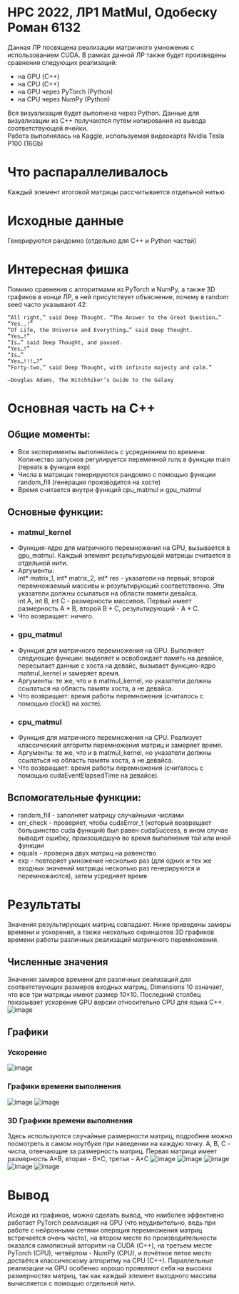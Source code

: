 # HPC 2022, ЛР1 MatMul, Одобеску Роман 6132
Данная ЛР посвящена реализации матричного умножения с использованием CUDA. В рамках данной ЛР также будет произведены сравнения следующих реализаций:
* на GPU (С++)
* на CPU (С++)
* на GPU через PyTorch (Python)
* на CPU через NumPy (Python)

Вся визуализация будет выполнена через Python. Данные для визуализации из C++ получаются путём копирования из вывода соответствующей ячейки.  
Работа выполнялась на Kaggle, используемая видеокарта Nvidia Tesla P100 (16Gb)

# Что распараллеливалось
Каждый элемент итоговой матрицы рассчитывается отдельной нитью

# Исходные данные
Генерируются рандомно (отдельно для С++ и Python частей)

# Интересная фишка
Помимо сравнения с алгоритмами из PyTorch и NumPy, а также 3D графиков в конце ЛР, в ней присутствует объяснение, почему в random seed часто указывают 42:
```
“All right,” said Deep Thought. “The Answer to the Great Question…”
“Yes..!”
“Of Life, the Universe and Everything…” said Deep Thought.
“Yes…!”
“Is…” said Deep Thought, and paused.
“Yes…!”
“Is…”
“Yes…!!!…?”
“Forty-two,” said Deep Thought, with infinite majesty and calm.”

―Douglas Adams, The Hitchhiker’s Guide to the Galaxy
```

# Основная часть на С++
## Общие моменты:
* Все эксперименты выполнялись с усреднением по времени. Количество запусков регулируется переменной runs в функции main (repeats в функции exp)
* Числа в матрицах генерируются рандомно с помощью функции random_fill (генерация производится на хосте)
* Время считается внутри функций cpu_matmul и gpu_matmul
  
## Основные функции:  
* ### matmul_kernel  
 * Функция-ядро для матричного перемножения на GPU, вызывается в gpu_matmul. Каждый элемент результирующей матрицы считается в отдельной нити.  
 * Аргументы:   
int* matrix_1, int* matrix_2, int* res - указатели на первый, второй перемножаемый массивы и результирующий соответственно. Эти указатели должны ссылаться на области памяти девайса.  
int A, int B, int C - размерности массивов. Первый имеет размерность A * B, второй B * C, результирующий - A * C.  
 * Что возвращает: ничего.
* ### gpu_matmul  
 * Функция для матричного перемножения на GPU. Выполняет следующие функции: выделяет и освобождает память на девайсе, пересылает данные с хоста на девайс, вызывает функцию-ядро matmul_kernel и замеряет время.  
 * Аргументы: те же, что и в matmul_kernel, но указатели должны ссылаться на область памяти хоста, а не девайса.  
 * Что возвращает: время работы перемножения (считалось с помощью clock() на хосте).
* ### cpu_matmul  
 * Функция для матричного перемножения на CPU. Реализует классический алгоритм перемножения матриц и замеряет время.    
 * Аргументы: те же, что и в matmul_kernel, но указатели должны ссылаться на область памяти хоста, а не девайса.  
 * Что возвращает: время работы перемножения (считалось с помощью cudaEventElapsedTime на девайсе).

## Вспомогательные функции:
* random_fill - заполняет матрицу случайными числами
* err_check - проверяет, чтобы cudaError_t (который возвращает большинство cuda функций) был равен cudaSuccess, в ином случае выводит ошибку, произошедшую во время выполнения той или иной функции
* equals - проверка двух матриц на равенство
* exp - повторяет умножение несколько раз (для одних и тех же входных значений матрицы несколько раз генерируются и перемножаются), затем усредняет время

# Результаты
Значения результирующих матриц совпадают. Ниже приведены замеры времени и ускорения, а также несколько скриншотов 3D графиков времени работы различных реализаций матричного перемножения.
## Численные значения
Значения замеров времени для различных реализаций для соответствующих размеров входных матриц. Dimensions 10 означает, что все три матрицы имеют размер 10×10. Последний столбец показывает ускорение GPU версии относительно CPU для языка C++.
![image](https://user-images.githubusercontent.com/60855603/203963692-bf092175-108b-48ef-9a97-521bbf94d15b.png)
## Графики
### Ускорение
![image](https://user-images.githubusercontent.com/60855603/203965730-0afe8232-f0c5-449b-99b4-ea48f9a86178.png)
### Графики времени выполнения
![image](https://user-images.githubusercontent.com/60855603/203965612-527daf28-1865-4fa7-b688-508454888f9d.png)
![image](https://user-images.githubusercontent.com/60855603/203965663-ae8308a9-130a-44b8-b113-eee27aeb9d37.png)
### 3D Графики времени выполнения
Здесь используются случайные размерности матриц, подробнее можно посмотреть в самом ноутбуке при наведении на каждую точку. A, B, C - числа, отвечающие за размерность матриц. Первая матрица имеет размерность A×B, вторая - B×C, третья - A×C
![image](https://user-images.githubusercontent.com/60855603/203965985-36bb167a-0b30-48a1-9c98-16cc48eb425e.png)
![image](https://user-images.githubusercontent.com/60855603/203966151-7986e370-aebf-4e18-8ea3-2d1d5cb1bfa1.png)
![image](https://user-images.githubusercontent.com/60855603/203966250-307258b9-2af4-46aa-840d-10825daefa83.png)
![image](https://user-images.githubusercontent.com/60855603/203966329-35295449-a59e-4eeb-b544-6d43cb201885.png)
![image](https://user-images.githubusercontent.com/60855603/203966440-78374a04-2434-4c12-a69a-7972134e95be.png)

# Вывод
Исходя из графиков, можно сделать вывод, что наиболее эффективно работает PyTorch реализация на GPU (что неудивительно, ведь при работе с нейронными сетями операция перемножения матриц встречается очень часто), на втором месте по производительности оказался самописный алгоритм на CUDA (С++), на третьем месте PyTorch (CPU), четвёртом - NumPy (CPU), и почётное пятое место достаётся классическому алгоритму на CPU (C++). Параллельные реализации на GPU особенно хорошо проявляют себя на высоких размерностях матриц, так как каждый элемент выходного массива вычисляется с помощью отдельной нити.



